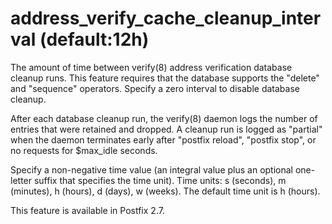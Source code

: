 # address_verify_cache_cleanup_interval (default:12h) 

 The amount of time between verify(8) address verification
database cleanup runs. This feature requires that the database
supports the "delete" and "sequence" operators.  Specify a zero
interval to disable database cleanup. 

 After each database cleanup run, the verify(8) daemon logs the
number of entries that were retained and dropped. A cleanup run is
logged as "partial" when the daemon terminates early after "postfix
reload", "postfix stop", or no requests for $max_idle
seconds. 

 Specify a non-negative time value (an integral value plus an optional
one-letter suffix that specifies the time unit).  Time units: s
(seconds), m (minutes), h (hours), d (days), w (weeks).
The default time unit is h (hours).  

 This feature is available in Postfix 2.7. 


